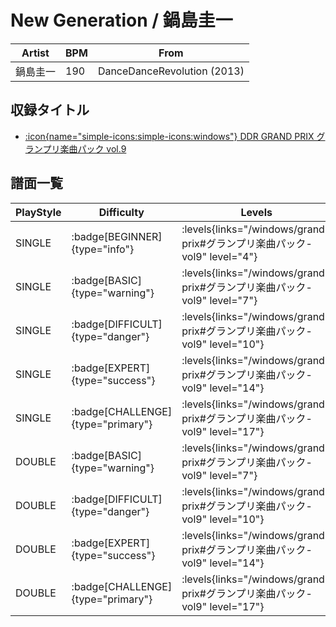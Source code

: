 # New Generation / 鍋島圭一

|Artist|BPM|From|
|------|---|----|
|鍋島圭一|190|DanceDanceRevolution (2013)|

## 収録タイトル

- [:icon{name="simple-icons:simple-icons:windows"} DDR GRAND PRIX グランプリ楽曲パック vol.9](/windows/grand-prix#グランプリ楽曲パック-vol9)

## 譜面一覧

|PlayStyle|Difficulty|Levels|Notes|Movie|
|---------|----------|------|-----|-----|
|SINGLE| :badge[BEGINNER]{type="info"}| :levels{links="/windows/grand-prix#グランプリ楽曲パック-vol9" level="4"}|117/0||
|SINGLE| :badge[BASIC]{type="warning"}| :levels{links="/windows/grand-prix#グランプリ楽曲パック-vol9" level="7"}|192/5||
|SINGLE| :badge[DIFFICULT]{type="danger"}| :levels{links="/windows/grand-prix#グランプリ楽曲パック-vol9" level="10"}|331/4||
|SINGLE| :badge[EXPERT]{type="success"}| :levels{links="/windows/grand-prix#グランプリ楽曲パック-vol9" level="14"}|453/48||
|SINGLE| :badge[CHALLENGE]{type="primary"}| :levels{links="/windows/grand-prix#グランプリ楽曲パック-vol9" level="17"}|575/11||
|DOUBLE| :badge[BASIC]{type="warning"}| :levels{links="/windows/grand-prix#グランプリ楽曲パック-vol9" level="7"}|189/5||
|DOUBLE| :badge[DIFFICULT]{type="danger"}| :levels{links="/windows/grand-prix#グランプリ楽曲パック-vol9" level="10"}|331/12||
|DOUBLE| :badge[EXPERT]{type="success"}| :levels{links="/windows/grand-prix#グランプリ楽曲パック-vol9" level="14"}|444/39||
|DOUBLE| :badge[CHALLENGE]{type="primary"}| :levels{links="/windows/grand-prix#グランプリ楽曲パック-vol9" level="17"}|572/15||
